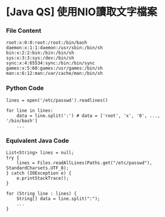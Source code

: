# [Java QS] 使用NIO讀取文字檔案

### File Content
```
root:x:0:0:root:/root:/bin/bash
daemon:x:1:1:daemon:/usr/sbin:/bin/sh
bin:x:2:2:bin:/bin:/bin/sh
sys:x:3:3:sys:/dev:/bin/sh
sync:x:4:65534:sync:/bin:/bin/sync
games:x:5:60:games:/usr/games:/bin/sh
man:x:6:12:man:/var/cache/man:/bin/sh
```

### Python Code

```
lines = open('/etc/passwd').readlines()

for line in lines:
	data = line.split(':') # data = ['root', 'x', '0', ..., '/bin/bash']
	...
```

### Equivalent Java Code
```
List<String> lines = null;
try {
	lines = Files.readAllLines(Paths.get("/etc/passwd"), StandardCharsets.UTF_8);
} catch (IOException e) {
	e.printStackTrace();
}

for (String line : lines) {
	String[] data = line.split(":");
	...
}
```

